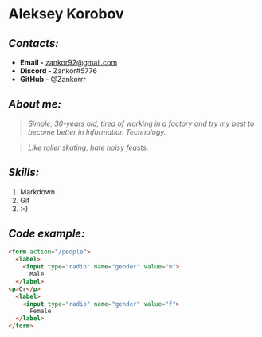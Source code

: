 # Aleksey Korobov

## _Contacts:_
- __Email -__ zankor92@gmail.com
- __Discord -__ Zankor#5776
- __GitHub -__ @Zankorrr

## _About me:_
> _Simple, 30-years old, tired of working in a factory and try my best to become better in Information Technology._

> _Like roller skating, hate noisy feasts._

## _Skills:_
1. Markdown
1. Git
1. :-)

## _Code example:_
```html
<form action="/people">
  <label>
    <input type="radio" name="gender" value="m">
      Male
  </label>
<p>Or</p>
  <label>
    <input type="radio" name="gender" value="f">
      Female
  </label>
</form>
```
